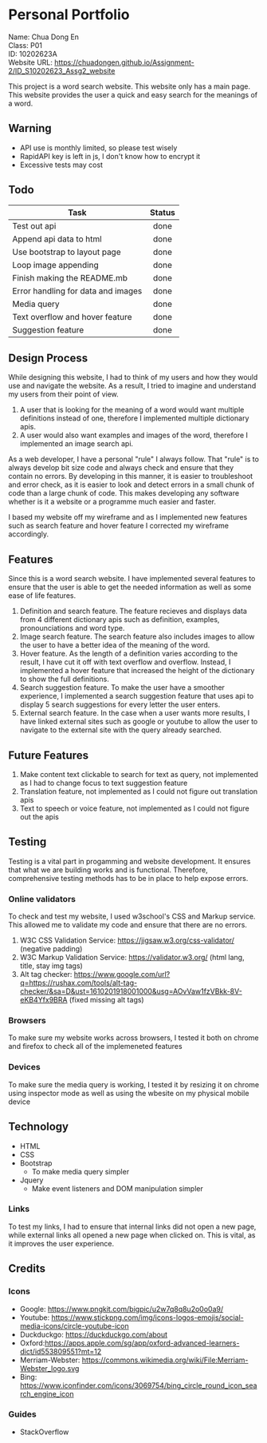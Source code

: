 # Personal Portfolio
Name: Chua Dong En<br/>
Class: P01<br />
ID: 10202623A<br />
Website URL: https://chuadongen.github.io/Assignment-2/ID_S10202623_Assg2_website<br/>

This project is a word search website. This website only has a main page. This website provides the user a quick and easy search for the meanings of a word.

## Warning
* API use is monthly limited, so please test wisely
* RapidAPI key is left in js, I don't know how to encrypt it
* Excessive tests may cost

## Todo
| Task        | Status           | 
| ------------- |:-------------:| 
| Test out api     | done |
| Append api data to html      | done |
| Use bootstrap to layout page   |   done   | 
| Loop image appending |   done    |   
| Finish making the README.mb |     done  |  
| Error handling for data and images|   done    |  
| Media query |   done    |   
| Text overflow and hover feature |   done    |  
| Suggestion feature |   done    |  
## Design Process
While designing this website, I had to think of my users and how they would use and navigate the website. As a result, I tried to imagine and understand my users from their point of view.

1. A user that is looking for the meaning of a word would want multiple definitions instead of one, therefore I implemented multiple dictionary apis.
2. A user would also want examples and images of the word, therefore I implemented an image search api.


As a web developer, I have a personal "rule" I always follow. That "rule" is to always develop bit size code and always check and ensure that they contain no errors. By developing in this manner, it is easier to troubleshoot and error check, as it is easier to look and detect errors in a small chunk of code than a large chunk of code. This makes developing any software whether is it a website or a programme much easier and faster.

I based my website off my wireframe and as I implemented new features such as search feature and hover feature I corrected my wireframe accordingly.



## Features
Since this is a word search website. I have implemented several features to ensure that the user is able to get the needed information as well as some ease of life features.<br/>
1. Definition and search feature. The feature recieves and displays data from 4 different dictionary apis such as definition, examples, pronounciations and word type.
2. Image search feature. The search feature also includes images to allow the user to have a better idea of the meaning of the word.
3. Hover feature. As the length of a definition varies according to the result, I have cut it off with text overflow and overflow. Instead, I implemented a hover feature that increased the height of the dictionary to show the full definitions.
4. Search suggestion feature. To make the user have a smoother experience, I implemented a search suggestion feature that uses api to display 5 search suggestions for every letter the user enters.
5. External search feature. In the case when a user wants more results, I have linked external sites such as google or youtube to allow the user to navigate to the external site with the query already searched.
## Future Features
1. Make content text clickable to search for text as query, not implemented as I had to change focus to text suggestion feature
2. Translation feature, not implemented as I could not figure out translation apis
3. Text to speech or voice feature, not implemented as I could not figure out the apis
## Testing
Testing is a vital part in progamming and website development. It ensures that what we are building works and is functional. Therefore, comprehensive testing methods has to be in place to help expose errors.
### Online validators
To check and test my website, I used w3school's CSS and Markup service. This allowed me to validate my code and ensure that there are no errors.
1. W3C CSS Validation Service: https://jigsaw.w3.org/css-validator/ (negative padding)
2. W3C Markup Validation Service: https://validator.w3.org/ (html lang, title, stay img tags)
3. Alt tag checker: https://www.google.com/url?q=https://rushax.com/tools/alt-tag-checker/&sa=D&ust=1610201918001000&usg=AOvVaw1fzVBkk-8V-eKB4Yfx9BRA (fixed missing alt tags)
### Browsers
To make sure my website works across browsers, I tested it both on chrome and firefox to check all of the implemeneted features
### Devices
To make sure the media query is working, I tested it by resizing it on chrome using inspector mode as well as using the wbesite on my physical mobile device
## Technology
* HTML
* CSS
* Bootstrap
    * To make media query simpler
* Jquery
    * Make event listeners and DOM manipulation simpler


### Links
To test my links, I had to ensure that internal links did not open a new page, while external links all opened a new page when clicked on. This is vital, as it improves the user experience.
## Credits
### Icons
* Google: https://www.pngkit.com/bigpic/u2w7q8q8u2o0o0a9/
* Youtube: https://www.stickpng.com/img/icons-logos-emojis/social-media-icons/circle-youtube-icon
* Duckduckgo: https://duckduckgo.com/about
* Oxford:https://apps.apple.com/sg/app/oxford-advanced-learners-dict/id553809551?mt=12
* Merriam-Webster: https://commons.wikimedia.org/wiki/File:Merriam-Webster_logo.svg
* Bing: https://www.iconfinder.com/icons/3069754/bing_circle_round_icon_search_engine_icon
### Guides
* StackOverflow